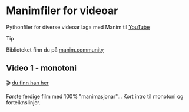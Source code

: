 # Manimfiler for videoar

Pythonfiler for diverse videoar laga med Manim til [YouTube](https://www.youtube.com/@lektorodd)

> [!TIP]
> Biblioteket finn du på [manim.community](https://www.manim.community/)

## Video 1 - monotoni
🎬 [du finn han her](https://youtu.be/huNTRY8bS4k)

Første ferdige film med 100% "manimasjonar"... Kort intro til monotoni og forteiknslinjer.
